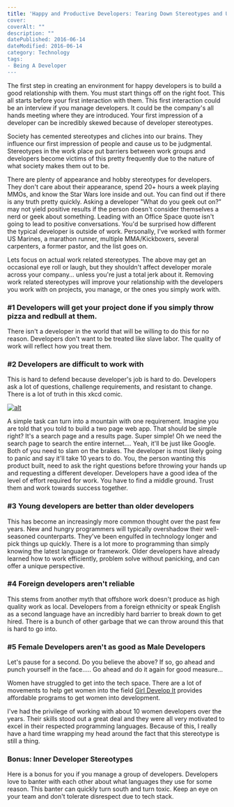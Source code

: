 ```yaml
---
title: 'Happy and Productive Developers: Tearing Down Stereotypes and Understanding
cover: 
coverAlt: ""
description: ""
datePublished: 2016-06-14  
dateModified: 2016-06-14 
category: Technology
tags:
- Being A Developer
---
```


The first step in creating an environment for happy developers is to build a good relationship with them.  You must start things off on the right foot. This all starts before your first interaction with them. This first interaction could be an interview if you manage developers. It could be the company's all hands meeting where they are introduced.  Your first impression of a developer can be incredibly skewed because of developer stereotypes.

Society has  cemented stereotypes and cliches into our brains.  They influence our first impression of people and cause us to be judgmental.  Stereotypes in the work place put barriers between work groups and developers become victims of this pretty frequently due to the nature of what society makes them out to be.

There are plenty of appearance and hobby stereotypes for developers. They don't care about their appearance, spend 20+ hours a week playing MMOs, and know the Star Wars lore inside and out.   You can find out if there is any truth pretty quickly.   Asking a developer "What do you geek out on?" may not yield positive results if the person doesn't consider themselves a nerd or geek about something.   Leading with an Office Space quote isn't going to lead to positive conversations.   You'd be surprised how different the typical developer is outside of work.  Personally, I've worked with  former US Marines,  a marathon runner, multiple MMA/Kickboxers, several carpenters,  a former pastor, and the list goes on. 

Lets focus on actual work related stereotypes.  The above may get an occasional eye roll or laugh, but they shouldn't affect developer morale across your company… unless you're just a total jerk about it.  Removing work related stereotypes will improve your relationship with the developers you work with on projects, you manage, or the ones you simply work with.



### #1 Developers will get your project done if you simply throw pizza and redbull at them.

There isn't a developer in the world that will be willing to do this  for no reason.   Developers don't want to be treated like slave labor.  The quality of work will reflect how you treat them.



### #2 Developers are difficult to work with

 This is hard to defend because developer's job is hard to do.  Developers ask a lot of questions, challenge requirements, and resistant to change.   There is a lot of truth in this xkcd comic.

[![alt](http://imgs.xkcd.com/comics/tasks.png)](http://xkcd.com/1425/)

A simple task can turn into a mountain with one requirement.  Imagine you are told that you told to build a two page web app. That should be simple right?  It's a search page and a results page.  Super simple! Oh we need the search page to search the entire internet…. Yeah, it'll be just like Google.  Both of you need to slam on the brakes. The developer is most likely going to panic and say it'll take 10 years to do. You, the person wanting this product built, need to ask the right questions before throwing your hands up and requesting a different developer.  Developers have a good idea of the level of effort required for work.  You have to find a middle ground.  Trust them and work towards success together.



### #3 Young developers are better than older developers 

 This has become an increasingly more common thought over the past few years.   New and hungry programmers will typically overshadow their well-seasoned counterparts.    They've been engulfed in technology longer and pick things up quickly.  There is a lot more to programming than simply knowing the latest language or framework.  Older developers have already learned how to work efficiently, problem solve without panicking, and can offer a unique perspective.



### #4 Foreign developers aren't reliable

 This stems from another myth that offshore work doesn't produce as high quality work as local.  Developers from a foreign ethnicity or speak English as a second language have an incredibly hard barrier to break down to get hired.   There is a bunch of other garbage that we can throw around this that is hard to go into.  



### #5 Female Developers aren't as good as Male Developers

Let's pause for a second.  Do you believe the above? If so, go ahead and punch yourself in the face….. Go ahead and do it again for good measure…

Women have struggled to get into the tech space.  There are a lot of movements to help get women into the field [Girl Develop It](https://www.girldevelopit.com/)  provides affordable programs to get women into development.  

I've had the privilege of working with about 10 women developers over the years.  Their skills stood out a great deal and they were all very motivated to excel in their respected programming languages.  Because of this, I really have a hard time wrapping my head around the fact that this stereotype is still a thing.



### Bonus: Inner Developer Stereotypes

Here is a bonus for you if you manage a group of developers.  Developers love to banter with each other about what languages they use for some reason.  This banter can quickly turn south and turn toxic.  Keep an eye on your team and don't tolerate disrespect due to tech stack.

